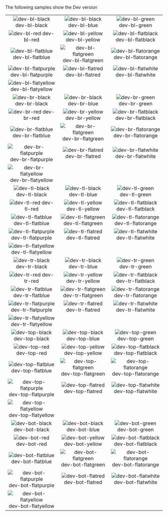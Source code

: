 The following samples show the Dev version

| | | |
|:-:|:-:|:-:|
| ![dev-bl-black][dev-bl-black] dev-bl-black | ![dev-bl-black][dev-bl-blue] dev-bl-blue | ![dev-bl-green][dev-bl-green] dev-bl-green |
| ![dev-bl-red][dev-bl-red] dev-bl-red | ![dev-bl-yellow][dev-bl-yellow] dev-bl-yellow | ![dev-bl-flatblack][dev-bl-flatblack] dev-bl-flatblack |
| ![dev-bl-flatblue][dev-bl-flatblue] dev-bl-flatblue | ![dev-bl-flatgreen][dev-bl-flatgreen] dev-bl-flatgreen | ![dev-bl-flatorange][dev-bl-flatorange] dev-bl-flatorange |
| ![dev-bl-flatpurple][dev-bl-flatpurple] dev-bl-flatpurple | ![dev-bl-flatred][dev-bl-flatred] dev-bl-flatred | ![dev-bl-flatwhite][dev-bl-flatwhite] dev-bl-flatwhite |
| ![dev-bl-flatyellow][dev-bl-flatyellow] dev-bl-flatyellow | | |
| ![dev-br-black][dev-br-black] dev-br-black | ![dev-br-black][dev-br-blue] dev-br-blue | ![dev-br-green][dev-br-green] dev-br-green |
| ![dev-br-red][dev-br-red] dev-br-red | ![dev-br-yellow][dev-br-yellow] dev-br-yellow | ![dev-br-flatblack][dev-br-flatblack] dev-br-flatblack |
| ![dev-br-flatblue][dev-br-flatblue] dev-br-flatblue | ![dev-br-flatgreen][dev-br-flatgreen] dev-br-flatgreen | ![dev-br-flatorange][dev-br-flatorange] dev-br-flatorange |
| ![dev-br-flatpurple][dev-br-flatpurple] dev-br-flatpurple | ![dev-br-flatred][dev-br-flatred] dev-br-flatred | ![dev-br-flatwhite][dev-br-flatwhite] dev-br-flatwhite |
| ![dev-br-flatyellow][dev-br-flatyellow] dev-br-flatyellow | | |
| ![dev-tl-black][dev-tl-black] dev-tl-black | ![dev-tl-black][dev-tl-blue] dev-tl-blue | ![dev-tl-green][dev-tl-green] dev-tl-green |
| ![dev-tl-red][dev-tl-red] dev-tl-red | ![dev-tl-yellow][dev-tl-yellow] dev-tl-yellow | ![dev-tl-flatblack][dev-tl-flatblack] dev-tl-flatblack |
| ![dev-tl-flatblue][dev-tl-flatblue] dev-tl-flatblue | ![dev-tl-flatgreen][dev-tl-flatgreen] dev-tl-flatgreen | ![dev-tl-flatorange][dev-tl-flatorange] dev-tl-flatorange |
| ![dev-tl-flatpurple][dev-tl-flatpurple] dev-tl-flatpurple | ![dev-tl-flatred][dev-tl-flatred] dev-tl-flatred | ![dev-tl-flatwhite][dev-tl-flatwhite] dev-tl-flatwhite |
| ![dev-tl-flatyellow][dev-tl-flatyellow] dev-tl-flatyellow | | |
| ![dev-tr-black][dev-tr-black] dev-tr-black | ![dev-tr-black][dev-tr-blue] dev-tr-blue | ![dev-tr-green][dev-tr-green] dev-tr-green |
| ![dev-tr-red][dev-tr-red] dev-tr-red | ![dev-tr-yellow][dev-tr-yellow] dev-tr-yellow | ![dev-tr-flatblack][dev-tr-flatblack] dev-tr-flatblack |
| ![dev-tr-flatblue][dev-tr-flatblue] dev-tr-flatblue | ![dev-tr-flatgreen][dev-tr-flatgreen] dev-tr-flatgreen | ![dev-tr-flatorange][dev-tr-flatorange] dev-tr-flatorange |
| ![dev-tr-flatpurple][dev-tr-flatpurple] dev-tr-flatpurple | ![dev-tr-flatred][dev-tr-flatred] dev-tr-flatred | ![dev-tr-flatwhite][dev-tr-flatwhite] dev-tr-flatwhite |
| ![dev-tr-flatyellow][dev-tr-flatyellow] dev-tr-flatyellow | | |
| ![dev-top-black][dev-top-black] dev-top-black | ![dev-top-black][dev-top-blue] dev-top-blue | ![dev-top-green][dev-top-green] dev-top-green |
| ![dev-top-red][dev-top-red] dev-top-red | ![dev-top-yellow][dev-top-yellow] dev-top-yellow | ![dev-top-flatblack][dev-top-flatblack] dev-top-flatblack |
| ![dev-top-flatblue][dev-top-flatblue] dev-top-flatblue | ![dev-top-flatgreen][dev-top-flatgreen] dev-top-flatgreen | ![dev-top-flatorange][dev-top-flatorange] dev-top-flatorange |
| ![dev-top-flatpurple][dev-top-flatpurple] dev-top-flatpurple | ![dev-top-flatred][dev-top-flatred] dev-top-flatred | ![dev-top-flatwhite][dev-top-flatwhite] dev-top-flatwhite |
| ![dev-top-flatyellow][dev-top-flatyellow] dev-top-flatyellow | | |
| ![dev-bot-black][dev-bot-black] dev-bot-black | ![dev-bot-black][dev-bot-blue] dev-bot-blue | ![dev-bot-green][dev-bot-green] dev-bot-green |
| ![dev-bot-red][dev-bot-red] dev-bot-red | ![dev-bot-yellow][dev-bot-yellow] dev-bot-yellow | ![dev-bot-flatblack][dev-bot-flatblack] dev-bot-flatblack |
| ![dev-bot-flatblue][dev-bot-flatblue] dev-bot-flatblue | ![dev-bot-flatgreen][dev-bot-flatgreen] dev-bot-flatgreen | ![dev-bot-flatorange][dev-bot-flatorange] dev-bot-flatorange |
| ![dev-bot-flatpurple][dev-bot-flatpurple] dev-bot-flatpurple | ![dev-bot-flatred][dev-bot-flatred] dev-bot-flatred | ![dev-bot-flatwhite][dev-bot-flatwhite] dev-bot-flatwhite |
| ![dev-bot-flatyellow][dev-bot-flatyellow] dev-bot-flatyellow | | |


[dev-bot-black]: https://github.com/dansiegel/Mobile.BuildTools/blob/master/assests/dev-bot-black.png?raw=1
[dev-bot-blue]: https://github.com/dansiegel/Mobile.BuildTools/blob/master/assests/dev-bot-blue.png?raw=1
[dev-bot-flatblack]: https://github.com/dansiegel/Mobile.BuildTools/blob/master/assests/dev-bot-flatblack.png?raw=1
[dev-bot-flatblue]: https://github.com/dansiegel/Mobile.BuildTools/blob/master/assests/dev-bot-flatblue.png?raw=1
[dev-bot-flatgreen]: https://github.com/dansiegel/Mobile.BuildTools/blob/master/assests/dev-bot-flatgreen.png?raw=1
[dev-bot-flatblack]: https://github.com/dansiegel/Mobile.BuildTools/blob/master/assests/dev-bot-flatblack.png?raw=1
[dev-bot-flatorange]: https://github.com/dansiegel/Mobile.BuildTools/blob/master/assests/dev-bot-flatorange.png?raw=1
[dev-bot-flatpurple]: https://github.com/dansiegel/Mobile.BuildTools/blob/master/assests/dev-bot-flatpurple.png?raw=1
[dev-bot-flatred]: https://github.com/dansiegel/Mobile.BuildTools/blob/master/assests/dev-bot-flatred.png?raw=1
[dev-bot-flatwhite]: https://github.com/dansiegel/Mobile.BuildTools/blob/master/assests/dev-bot-flatwhite.png?raw=1
[dev-bot-flatyellow]: https://github.com/dansiegel/Mobile.BuildTools/blob/master/assests/dev-bot-flatyellow.png?raw=1
[dev-bot-green]: https://github.com/dansiegel/Mobile.BuildTools/blob/master/assests/dev-bot-green.png?raw=1
[dev-bot-red]: https://github.com/dansiegel/Mobile.BuildTools/blob/master/assests/dev-bot-red.png?raw=1
[dev-bot-yellow]: https://github.com/dansiegel/Mobile.BuildTools/blob/master/assests/dev-bot-yellow.png?raw=1

[dev-top-black]: https://github.com/dansiegel/Mobile.BuildTools/blob/master/assests/dev-top-black.png?raw=1
[dev-top-blue]: https://github.com/dansiegel/Mobile.BuildTools/blob/master/assests/dev-top-blue.png?raw=1
[dev-top-flatblack]: https://github.com/dansiegel/Mobile.BuildTools/blob/master/assests/dev-top-flatblack.png?raw=1
[dev-top-flatblue]: https://github.com/dansiegel/Mobile.BuildTools/blob/master/assests/dev-top-flatblue.png?raw=1
[dev-top-flatgreen]: https://github.com/dansiegel/Mobile.BuildTools/blob/master/assests/dev-top-flatgreen.png?raw=1
[dev-top-flatblack]: https://github.com/dansiegel/Mobile.BuildTools/blob/master/assests/dev-top-flatblack.png?raw=1
[dev-top-flatorange]: https://github.com/dansiegel/Mobile.BuildTools/blob/master/assests/dev-top-flatorange.png?raw=1
[dev-top-flatpurple]: https://github.com/dansiegel/Mobile.BuildTools/blob/master/assests/dev-top-flatpurple.png?raw=1
[dev-top-flatred]: https://github.com/dansiegel/Mobile.BuildTools/blob/master/assests/dev-top-flatred.png?raw=1
[dev-top-flatwhite]: https://github.com/dansiegel/Mobile.BuildTools/blob/master/assests/dev-top-flatwhite.png?raw=1
[dev-top-flatyellow]: https://github.com/dansiegel/Mobile.BuildTools/blob/master/assests/dev-top-flatyellow.png?raw=1
[dev-top-green]: https://github.com/dansiegel/Mobile.BuildTools/blob/master/assests/dev-top-green.png?raw=1
[dev-top-red]: https://github.com/dansiegel/Mobile.BuildTools/blob/master/assests/dev-top-red.png?raw=1
[dev-top-yellow]: https://github.com/dansiegel/Mobile.BuildTools/blob/master/assests/dev-top-yellow.png?raw=1

[dev-tr-black]: https://github.com/dansiegel/Mobile.BuildTools/blob/master/assests/dev-tr-black.png?raw=1
[dev-tr-blue]: https://github.com/dansiegel/Mobile.BuildTools/blob/master/assests/dev-tr-blue.png?raw=1
[dev-tr-flatblack]: https://github.com/dansiegel/Mobile.BuildTools/blob/master/assests/dev-tr-flatblack.png?raw=1
[dev-tr-flatblue]: https://github.com/dansiegel/Mobile.BuildTools/blob/master/assests/dev-tr-flatblue.png?raw=1
[dev-tr-flatgreen]: https://github.com/dansiegel/Mobile.BuildTools/blob/master/assests/dev-tr-flatgreen.png?raw=1
[dev-tr-flatblack]: https://github.com/dansiegel/Mobile.BuildTools/blob/master/assests/dev-tr-flatblack.png?raw=1
[dev-tr-flatorange]: https://github.com/dansiegel/Mobile.BuildTools/blob/master/assests/dev-tr-flatorange.png?raw=1
[dev-tr-flatpurple]: https://github.com/dansiegel/Mobile.BuildTools/blob/master/assests/dev-tr-flatpurple.png?raw=1
[dev-tr-flatred]: https://github.com/dansiegel/Mobile.BuildTools/blob/master/assests/dev-tr-flatred.png?raw=1
[dev-tr-flatwhite]: https://github.com/dansiegel/Mobile.BuildTools/blob/master/assests/dev-tr-flatwhite.png?raw=1
[dev-tr-flatyellow]: https://github.com/dansiegel/Mobile.BuildTools/blob/master/assests/dev-tr-flatyellow.png?raw=1
[dev-tr-green]: https://github.com/dansiegel/Mobile.BuildTools/blob/master/assests/dev-tr-green.png?raw=1
[dev-tr-red]: https://github.com/dansiegel/Mobile.BuildTools/blob/master/assests/dev-tr-red.png?raw=1
[dev-tr-yellow]: https://github.com/dansiegel/Mobile.BuildTools/blob/master/assests/dev-tr-yellow.png?raw=1

[dev-tl-black]: https://github.com/dansiegel/Mobile.BuildTools/blob/master/assests/dev-tl-black.png?raw=1
[dev-tl-blue]: https://github.com/dansiegel/Mobile.BuildTools/blob/master/assests/dev-tl-blue.png?raw=1
[dev-tl-flatblack]: https://github.com/dansiegel/Mobile.BuildTools/blob/master/assests/dev-tl-flatblack.png?raw=1
[dev-tl-flatblue]: https://github.com/dansiegel/Mobile.BuildTools/blob/master/assests/dev-tl-flatblue.png?raw=1
[dev-tl-flatgreen]: https://github.com/dansiegel/Mobile.BuildTools/blob/master/assests/dev-tl-flatgreen.png?raw=1
[dev-tl-flatblack]: https://github.com/dansiegel/Mobile.BuildTools/blob/master/assests/dev-tl-flatblack.png?raw=1
[dev-tl-flatorange]: https://github.com/dansiegel/Mobile.BuildTools/blob/master/assests/dev-tl-flatorange.png?raw=1
[dev-tl-flatpurple]: https://github.com/dansiegel/Mobile.BuildTools/blob/master/assests/dev-tl-flatpurple.png?raw=1
[dev-tl-flatred]: https://github.com/dansiegel/Mobile.BuildTools/blob/master/assests/dev-tl-flatred.png?raw=1
[dev-tl-flatwhite]: https://github.com/dansiegel/Mobile.BuildTools/blob/master/assests/dev-tl-flatwhite.png?raw=1
[dev-tl-flatyellow]: https://github.com/dansiegel/Mobile.BuildTools/blob/master/assests/dev-tl-flatyellow.png?raw=1
[dev-tl-green]: https://github.com/dansiegel/Mobile.BuildTools/blob/master/assests/dev-tl-green.png?raw=1
[dev-tl-red]: https://github.com/dansiegel/Mobile.BuildTools/blob/master/assests/dev-tl-red.png?raw=1
[dev-tl-yellow]: https://github.com/dansiegel/Mobile.BuildTools/blob/master/assests/dev-tl-yellow.png?raw=1

[dev-br-black]: https://github.com/dansiegel/Mobile.BuildTools/blob/master/assests/dev-br-black.png?raw=1
[dev-br-blue]: https://github.com/dansiegel/Mobile.BuildTools/blob/master/assests/dev-br-blue.png?raw=1
[dev-br-flatblack]: https://github.com/dansiegel/Mobile.BuildTools/blob/master/assests/dev-br-flatblack.png?raw=1
[dev-br-flatblue]: https://github.com/dansiegel/Mobile.BuildTools/blob/master/assests/dev-br-flatblue.png?raw=1
[dev-br-flatgreen]: https://github.com/dansiegel/Mobile.BuildTools/blob/master/assests/dev-br-flatgreen.png?raw=1
[dev-br-flatblack]: https://github.com/dansiegel/Mobile.BuildTools/blob/master/assests/dev-br-flatblack.png?raw=1
[dev-br-flatorange]: https://github.com/dansiegel/Mobile.BuildTools/blob/master/assests/dev-br-flatorange.png?raw=1
[dev-br-flatpurple]: https://github.com/dansiegel/Mobile.BuildTools/blob/master/assests/dev-br-flatpurple.png?raw=1
[dev-br-flatred]: https://github.com/dansiegel/Mobile.BuildTools/blob/master/assests/dev-br-flatred.png?raw=1
[dev-br-flatwhite]: https://github.com/dansiegel/Mobile.BuildTools/blob/master/assests/dev-br-flatwhite.png?raw=1
[dev-br-flatyellow]: https://github.com/dansiegel/Mobile.BuildTools/blob/master/assests/dev-br-flatyellow.png?raw=1
[dev-br-green]: https://github.com/dansiegel/Mobile.BuildTools/blob/master/assests/dev-br-green.png?raw=1
[dev-br-red]: https://github.com/dansiegel/Mobile.BuildTools/blob/master/assests/dev-br-red.png?raw=1
[dev-br-yellow]: https://github.com/dansiegel/Mobile.BuildTools/blob/master/assests/dev-br-yellow.png?raw=1

[dev-bl-black]: https://github.com/dansiegel/Mobile.BuildTools/blob/master/assests/dev-bl-black.png?raw=1
[dev-bl-blue]: https://github.com/dansiegel/Mobile.BuildTools/blob/master/assests/dev-bl-blue.png?raw=1
[dev-bl-flatblack]: https://github.com/dansiegel/Mobile.BuildTools/blob/master/assests/dev-bl-flatblack.png?raw=1
[dev-bl-flatblue]: https://github.com/dansiegel/Mobile.BuildTools/blob/master/assests/dev-bl-flatblue.png?raw=1
[dev-bl-flatgreen]: https://github.com/dansiegel/Mobile.BuildTools/blob/master/assests/dev-bl-flatgreen.png?raw=1
[dev-bl-flatblack]: https://github.com/dansiegel/Mobile.BuildTools/blob/master/assests/dev-bl-flatblack.png?raw=1
[dev-bl-flatorange]: https://github.com/dansiegel/Mobile.BuildTools/blob/master/assests/dev-bl-flatorange.png?raw=1
[dev-bl-flatpurple]: https://github.com/dansiegel/Mobile.BuildTools/blob/master/assests/dev-bl-flatpurple.png?raw=1
[dev-bl-flatred]: https://github.com/dansiegel/Mobile.BuildTools/blob/master/assests/dev-bl-flatred.png?raw=1
[dev-bl-flatwhite]: https://github.com/dansiegel/Mobile.BuildTools/blob/master/assests/dev-bl-flatwhite.png?raw=1
[dev-bl-flatyellow]: https://github.com/dansiegel/Mobile.BuildTools/blob/master/assests/dev-bl-flatyellow.png?raw=1
[dev-bl-green]: https://github.com/dansiegel/Mobile.BuildTools/blob/master/assests/dev-bl-green.png?raw=1
[dev-bl-red]: https://github.com/dansiegel/Mobile.BuildTools/blob/master/assests/dev-bl-red.png?raw=1
[dev-bl-yellow]: https://github.com/dansiegel/Mobile.BuildTools/blob/master/assests/dev-bl-yellow.png?raw=1
